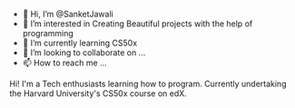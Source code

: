 - 👋 Hi, I’m @SanketJawali
- 👀 I’m interested in Creating Beautiful projects with the help of programming 
- 🌱 I’m currently learning CS50x
- 💞️ I’m looking to collaborate on ...
- 📫 How to reach me ...

<!---
SanketJawali/SanketJawali is a ✨ special ✨ repository because its `README.md` (this file) appears on your GitHub profile.
You can click the Preview link to take a look at your changes.
--->

Hi! I'm a Tech enthusiasts learning how to program. 
Currently undertaking the Harvard University's CS50x course on edX.
